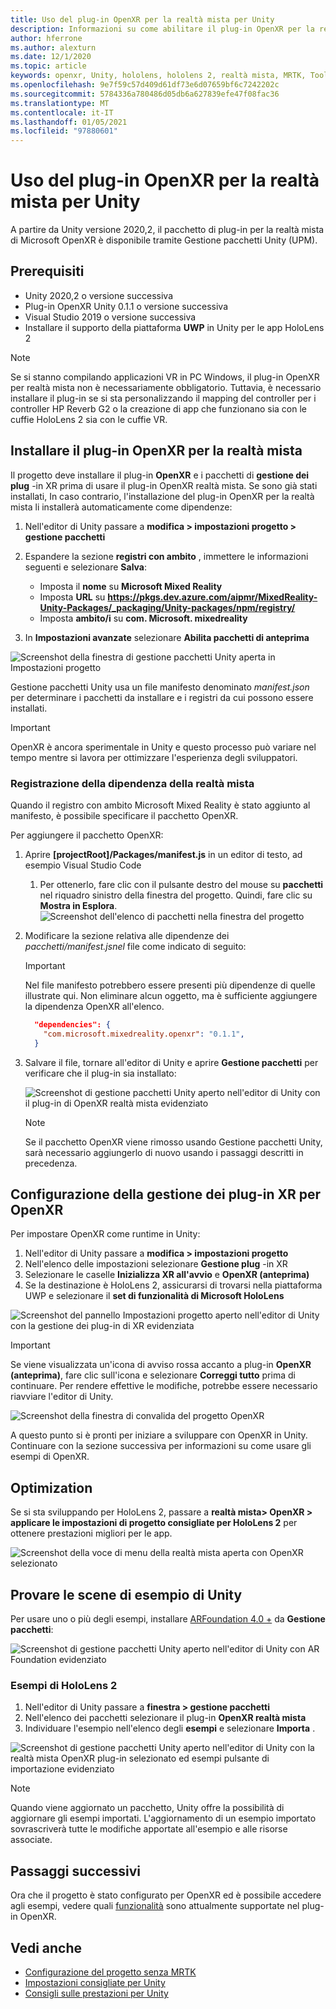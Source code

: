 ```yaml
---
title: Uso del plug-in OpenXR per la realtà mista per Unity
description: Informazioni su come abilitare il plug-in OpenXR per la realtà mista per i progetti Unity.
author: hferrone
ms.author: alexturn
ms.date: 12/1/2020
ms.topic: article
keywords: openxr, Unity, hololens, hololens 2, realtà mista, MRTK, Toolkit per realtà mista, realtà aumentata, realtà virtuale, cuffie con realtà mista, informazioni, esercitazione, introduzione
ms.openlocfilehash: 9e7f59c57d409d61df73e6d07659bf6c7242202c
ms.sourcegitcommit: 5784336a780486d05db6a627839efe47f08fac36
ms.translationtype: MT
ms.contentlocale: it-IT
ms.lasthandoff: 01/05/2021
ms.locfileid: "97880601"
---
```

# <a name="using-the-mixed-reality-openxr-plugin-for-unity"></a>Uso del plug-in OpenXR per la realtà mista per Unity

A partire da Unity versione 2020,2, il pacchetto di plug-in per la realtà mista di Microsoft OpenXR è disponibile tramite Gestione pacchetti Unity (UPM).

## <a name="prerequisites"></a>Prerequisiti

* Unity 2020,2 o versione successiva
* Plug-in OpenXR Unity 0.1.1 o versione successiva
* Visual Studio 2019 o versione successiva
* Installare il supporto della piattaforma **UWP** in Unity per le app HoloLens 2

> [!NOTE]
> Se si stanno compilando applicazioni VR in PC Windows, il plug-in OpenXR per realtà mista non è necessariamente obbligatorio. Tuttavia, è necessario installare il plug-in se si sta personalizzando il mapping del controller per i controller HP Reverb G2 o la creazione di app che funzionano sia con le cuffie HoloLens 2 sia con le cuffie VR.

## <a name="installing-the-mixed-reality-openxr-plugin"></a>Installare il plug-in OpenXR per la realtà mista

Il progetto deve installare il plug-in **OpenXR** e i pacchetti di **gestione dei plug** -in XR prima di usare il plug-in OpenXR realtà mista. Se sono già stati installati, In caso contrario, l'installazione del plug-in OpenXR per la realtà mista li installerà automaticamente come dipendenze:

1. Nell'editor di Unity passare a **modifica > impostazioni progetto > gestione pacchetti**
2. Espandere la sezione **registri con ambito** , immettere le informazioni seguenti e selezionare **Salva**:
    * Imposta il **nome** su **Microsoft Mixed Reality**
    * Imposta **URL** su **https://pkgs.dev.azure.com/aipmr/MixedReality-Unity-Packages/_packaging/Unity-packages/npm/registry/**
    * Imposta **ambito/i** su **com. Microsoft. mixedreality**

3. In **Impostazioni avanzate** selezionare **Abilita pacchetti di anteprima**

![Screenshot della finestra di gestione pacchetti Unity aperta in Impostazioni progetto](images/openxr-img-01.png)

Gestione pacchetti Unity usa un file manifesto denominato *manifest.json* per determinare i pacchetti da installare e i registri da cui possono essere installati.

> [!IMPORTANT]
> OpenXR è ancora sperimentale in Unity e questo processo può variare nel tempo mentre si lavora per ottimizzare l'esperienza degli sviluppatori.

### <a name="registering-the-mixed-reality-dependency"></a>Registrazione della dipendenza della realtà mista

Quando il registro con ambito Microsoft Mixed Reality è stato aggiunto al manifesto, è possibile specificare il pacchetto OpenXR.

Per aggiungere il pacchetto OpenXR:

1. Aprire **[projectRoot]/Packages/manifest.js** in un editor di testo, ad esempio Visual Studio Code
    1. Per ottenerlo, fare clic con il pulsante destro del mouse su **pacchetti** nel riquadro sinistro della finestra del progetto. Quindi, fare clic su **Mostra in Esplora**.
    ![Screenshot dell'elenco di pacchetti nella finestra del progetto](images/packages.png)
1. Modificare la sezione relativa alle dipendenze dei *pacchetti/manifest.jsnel* file come indicato di seguito:

    > [!IMPORTANT]
    > Nel file manifesto potrebbero essere presenti più dipendenze di quelle illustrate qui. Non eliminare alcun oggetto, ma è sufficiente aggiungere la dipendenza OpenXR all'elenco.

    ``` json
      "dependencies": {
        "com.microsoft.mixedreality.openxr": "0.1.1",
      }
    ```

1. Salvare il file, tornare all'editor di Unity e aprire **Gestione pacchetti** per verificare che il plug-in sia installato:

    ![Screenshot di gestione pacchetti Unity aperto nell'editor di Unity con il plug-in di OpenXR realtà mista evidenziato](images/openxr-img-03.png)

    > [!Note]
    > Se il pacchetto OpenXR viene rimosso usando Gestione pacchetti Unity, sarà necessario aggiungerlo di nuovo usando i passaggi descritti in precedenza.

## <a name="configuring-xr-plugin-management-for-openxr"></a>Configurazione della gestione dei plug-in XR per OpenXR

Per impostare OpenXR come runtime in Unity:

1. Nell'editor di Unity passare a **modifica > impostazioni progetto**
2. Nell'elenco delle impostazioni selezionare **Gestione plug** -in XR
3. Selezionare le caselle **Inizializza XR all'avvio** e **OpenXR (anteprima)**
4. Se la destinazione è HoloLens 2, assicurarsi di trovarsi nella piattaforma UWP e selezionare il **set di funzionalità di Microsoft HoloLens**

![Screenshot del pannello Impostazioni progetto aperto nell'editor di Unity con la gestione dei plug-in di XR evidenziata](images/openxr-img-05.png)

> [!IMPORTANT]
> Se viene visualizzata un'icona di avviso rossa accanto a plug-in **OpenXR (anteprima)**, fare clic sull'icona e selezionare **Correggi tutto** prima di continuare. Per rendere effettive le modifiche, potrebbe essere necessario riavviare l'editor di Unity.

![Screenshot della finestra di convalida del progetto OpenXR](images/openxr-img-06.png)

A questo punto si è pronti per iniziare a sviluppare con OpenXR in Unity.  Continuare con la sezione successiva per informazioni su come usare gli esempi di OpenXR.

## <a name="optimization"></a>Optimization

Se si sta sviluppando per HoloLens 2, passare a **realtà mista> OpenXR > applicare le impostazioni di progetto consigliate per HoloLens 2** per ottenere prestazioni migliori per le app.

![Screenshot della voce di menu della realtà mista aperta con OpenXR selezionato](images/openxr-img-08.png)

## <a name="try-out-the-unity-sample-scenes"></a>Provare le scene di esempio di Unity

Per usare uno o più degli esempi, installare [ARFoundation 4.0 +](https://docs.unity3d.com/Packages/com.unity.xr.arfoundation@4.1/manual/index.html#installing-ar-foundation) da **Gestione pacchetti**:

![Screenshot di gestione pacchetti Unity aperto nell'editor di Unity con AR Foundation evidenziato](images/openxr-img-09.png)

### <a name="hololens-2-samples"></a>Esempi di HoloLens 2

1. Nell'editor di Unity passare a **finestra > gestione pacchetti**
2. Nell'elenco dei pacchetti selezionare il plug-in **OpenXR realtà mista**
3. Individuare l'esempio nell'elenco degli **esempi** e selezionare **Importa** .

![Screenshot di gestione pacchetti Unity aperto nell'editor di Unity con la realtà mista OpenXR plug-in selezionato ed esempi pulsante di importazione evidenziato](images/openxr-img-10.png)

<!-- ### For all other OpenXR samples

1. In the Unity Editor, navigate to **Window > Package Manager**
2. In the list of packages, select **OpenXR Plugin**
3. Locate the sample in the **Samples** list and select **Import**

![Screenshot of Unity Package Manager open in Unity editor with OpenXR Plugin selected and samples import button highlighted](images/openxr-img-10.png) -->

> [!NOTE]
> Quando viene aggiornato un pacchetto, Unity offre la possibilità di aggiornare gli esempi importati.  L'aggiornamento di un esempio importato sovrascriverà tutte le modifiche apportate all'esempio e alle risorse associate.

## <a name="next-steps"></a>Passaggi successivi

Ora che il progetto è stato configurato per OpenXR ed è possibile accedere agli esempi, vedere quali [funzionalità](openxr-supported-features.md) sono attualmente supportate nel plug-in OpenXR.

## <a name="see-also"></a>Vedi anche

* [Configurazione del progetto senza MRTK](configure-unity-project.md)
* [Impostazioni consigliate per Unity](recommended-settings-for-unity.md)
* [Consigli sulle prestazioni per Unity](performance-recommendations-for-unity.md#how-to-profile-with-unity)
